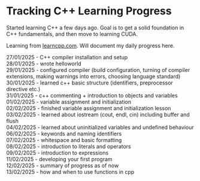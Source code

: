 # Tracking C++ Learning Progress

Started learning C++ a few days ago. Goal is to get a solid foundation in C++ fundamentals, and then move to learning CUDA.

Learning from [learncpp.com](https://learncpp.com/). Will document my daily progress here.

27/01/2025 - C++ compiler installation and setup \
28/01/2025 - wrote helloworld \
29/01/2025 - configured compiler (build configuration, turning of compiler extensions, making warnings into errors, choosing language standard) \
30/01/2025 - learned c++ basic structure (identifiers, preprocessor directive etc.) \
31/01/2025 - c++ commenting + introduction to objects and variables \
01/02/2025 - variable assignment and initialization \
02/02/2025 - finished variable assignment and initialization lesson \
03/02/2025 - learned about iostream (cout, endl, cin) including buffer and flush \
04/02/2025 - learned about uninitialized variables and undefined behaviour \
06/02/2025 - keywords and naming identifiers \
07/02/2025 - whitespace and basic formatting \
08/02/2025 - introduction to literals and operators \
09/02/2025 - introduction to expressions \
11/02/2025 - developing your first program \
12/02/2025 - summary of progress as of now \
13/02/2025 - how and when to use functions in cpp
